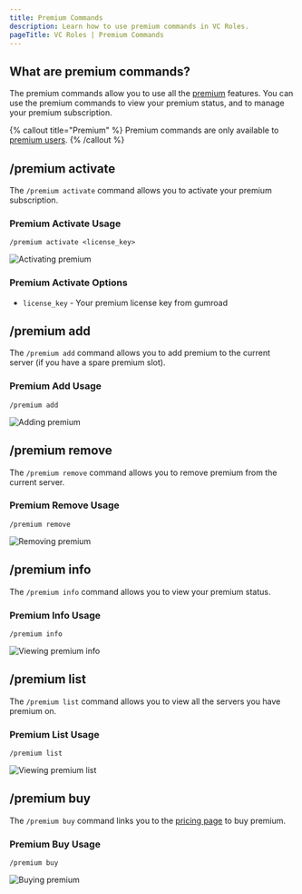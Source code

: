 ```yaml
---
title: Premium Commands
description: Learn how to use premium commands in VC Roles.
pageTitle: VC Roles | Premium Commands
---
```


## What are premium commands?

The premium commands allow you to use all the [premium](/pricing) features. You can use the premium commands to view your premium status, and to manage your premium subscription.

{% callout title="Premium" %}
Premium commands are only available to [premium users](/pricing).
{% /callout %}

## /premium activate

The `/premium activate` command allows you to activate your premium subscription.

### Premium Activate Usage

`/premium activate <license_key>`

![Activating premium](/assets/premium-activate-command.png)

### Premium Activate Options

- `license_key` - Your premium license key from gumroad

## /premium add

The `/premium add` command allows you to add premium to the current server (if you have a spare premium slot).

### Premium Add Usage

`/premium add`

![Adding premium](/assets/premium-add-command.png)

## /premium remove

The `/premium remove` command allows you to remove premium from the current server.

### Premium Remove Usage

`/premium remove`

![Removing premium](/assets/premium-remove-command.png)

## /premium info

The `/premium info` command allows you to view your premium status.

### Premium Info Usage

`/premium info`

![Viewing premium info](/assets/premium-info-command.png)

## /premium list

The `/premium list` command allows you to view all the servers you have premium on.

### Premium List Usage

`/premium list`

![Viewing premium list](/assets/premium-list-command.png)

## /premium buy

The `/premium buy` command links you to the [pricing page](/pricing) to buy premium.

### Premium Buy Usage

`/premium buy`

![Buying premium](/assets/premium-buy-command.png)
